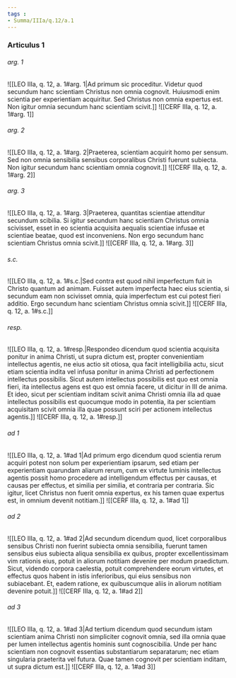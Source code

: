 ```yaml
---
tags : 
- Summa/IIIa/q.12/a.1
---
```


### Articulus 1

###### arg. 1
![[LEO IIIa, q. 12, a. 1#arg. 1|Ad primum sic proceditur. Videtur quod secundum hanc scientiam Christus non omnia cognovit. Huiusmodi enim scientia per experientiam acquiritur. Sed Christus non omnia expertus est. Non igitur omnia secundum hanc scientiam scivit.]]
![[CERF IIIa, q. 12, a. 1#arg. 1]]

###### arg. 2
![[LEO IIIa, q. 12, a. 1#arg. 2|Praeterea, scientiam acquirit homo per sensum. Sed non omnia sensibilia sensibus corporalibus Christi fuerunt subiecta. Non igitur secundum hanc scientiam omnia cognovit.]]
![[CERF IIIa, q. 12, a. 1#arg. 2]]

###### arg. 3
![[LEO IIIa, q. 12, a. 1#arg. 3|Praeterea, quantitas scientiae attenditur secundum scibilia. Si igitur secundum hanc scientiam Christus omnia scivisset, esset in eo scientia acquisita aequalis scientiae infusae et scientiae beatae, quod est inconveniens. Non ergo secundum hanc scientiam Christus omnia scivit.]]
![[CERF IIIa, q. 12, a. 1#arg. 3]]

###### s.c.
![[LEO IIIa, q. 12, a. 1#s.c.|Sed contra est quod nihil imperfectum fuit in Christo quantum ad animam. Fuisset autem imperfecta haec eius scientia, si secundum eam non scivisset omnia, quia imperfectum est cui potest fieri additio. Ergo secundum hanc scientiam Christus omnia scivit.]]
![[CERF IIIa, q. 12, a. 1#s.c.]]

###### resp.
![[LEO IIIa, q. 12, a. 1#resp.|Respondeo dicendum quod scientia acquisita ponitur in anima Christi, ut supra dictum est, propter convenientiam intellectus agentis, ne eius actio sit otiosa, qua facit intelligibilia actu, sicut etiam scientia indita vel infusa ponitur in anima Christi ad perfectionem intellectus possibilis. Sicut autem intellectus possibilis est quo est omnia fieri, ita intellectus agens est quo est omnia facere, ut dicitur in III de anima. Et ideo, sicut per scientiam inditam scivit anima Christi omnia illa ad quae intellectus possibilis est quocumque modo in potentia, ita per scientiam acquisitam scivit omnia illa quae possunt sciri per actionem intellectus agentis.]]
![[CERF IIIa, q. 12, a. 1#resp.]]

###### ad 1
![[LEO IIIa, q. 12, a. 1#ad 1|Ad primum ergo dicendum quod scientia rerum acquiri potest non solum per experientiam ipsarum, sed etiam per experientiam quarundam aliarum rerum, cum ex virtute luminis intellectus agentis possit homo procedere ad intelligendum effectus per causas, et causas per effectus, et similia per similia, et contraria per contraria. Sic igitur, licet Christus non fuerit omnia expertus, ex his tamen quae expertus est, in omnium devenit notitiam.]]
![[CERF IIIa, q. 12, a. 1#ad 1]]

###### ad 2
![[LEO IIIa, q. 12, a. 1#ad 2|Ad secundum dicendum quod, licet corporalibus sensibus Christi non fuerint subiecta omnia sensibilia, fuerunt tamen sensibus eius subiecta aliqua sensibilia ex quibus, propter excellentissimam vim rationis eius, potuit in aliorum notitiam devenire per modum praedictum. Sicut, videndo corpora caelestia, potuit comprehendere eorum virtutes, et effectus quos habent in istis inferioribus, qui eius sensibus non subiacebant. Et, eadem ratione, ex quibuscumque aliis in aliorum notitiam devenire potuit.]]
![[CERF IIIa, q. 12, a. 1#ad 2]]

###### ad 3
![[LEO IIIa, q. 12, a. 1#ad 3|Ad tertium dicendum quod secundum istam scientiam anima Christi non simpliciter cognovit omnia, sed illa omnia quae per lumen intellectus agentis hominis sunt cognoscibilia. Unde per hanc scientiam non cognovit essentias substantiarum separatarum; nec etiam singularia praeterita vel futura. Quae tamen cognovit per scientiam inditam, ut supra dictum est.]]
![[CERF IIIa, q. 12, a. 1#ad 3]]

